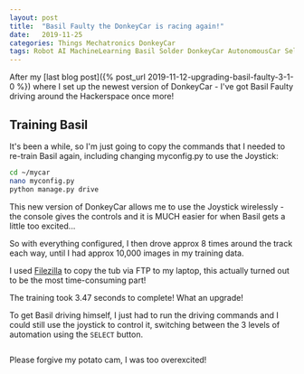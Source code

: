 ```yaml
---
layout: post
title:  "Basil Faulty the DonkeyCar is racing again!"
date:   2019-11-25
categories: Things Mechatronics DonkeyCar
tags: Robot AI MachineLearning Basil Solder DonkeyCar AutonomousCar Self-Driving-Car Data Training
---
```


After my [last blog post]({% post_url 2019-11-12-upgrading-basil-faulty-3-1-0 %}) where I set up the newest version of DonkeyCar - I've got Basil Faulty driving around the Hackerspace once more!

<!--more-->

## Training Basil

It's been a while, so I'm just going to copy the commands that I needed to re-train Basil again, including changing myconfig.py to use the Joystick:

```sh
cd ~/mycar
nano myconfig.py
python manage.py drive
```

This new version of DonkeyCar allows me to use the Joystick wirelessly - the console gives the controls and it is MUCH easier for when Basil gets a little too excited...

So with everything configured, I then drove approx 8 times around the track each way, until I had approx 10,000 images in my training data.

I used [Filezilla][filezilla] to copy the tub via FTP to my laptop, this actually turned out to be the most time-consuming part!

The training took 3.47 seconds to complete! What an upgrade!

To get Basil driving himself, I just had to run the driving commands and I could still use the joystick to control it, switching between the 3 levels of automation using the `SELECT` button.

```sh

```

Please forgive my potato cam, I was too overexcited!

[filezilla]: https://filezilla-project.org/
